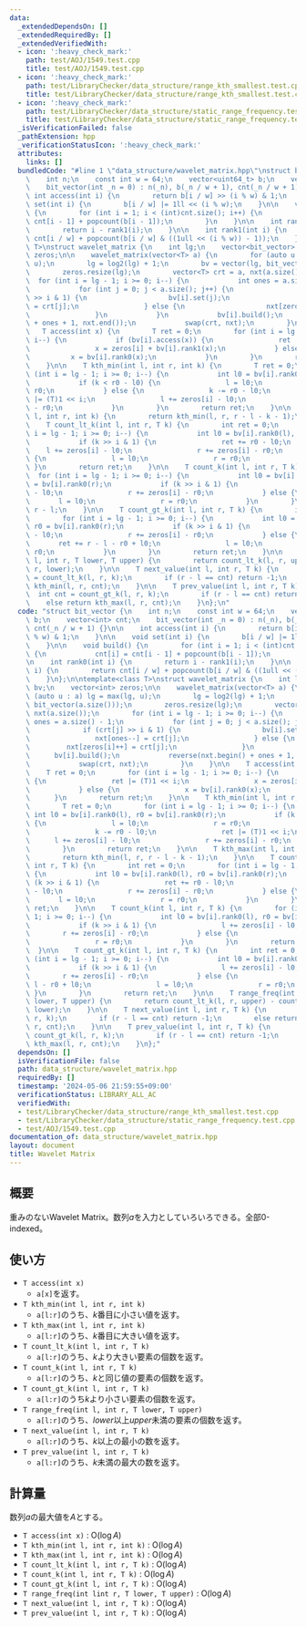 ```yaml
---
data:
  _extendedDependsOn: []
  _extendedRequiredBy: []
  _extendedVerifiedWith:
  - icon: ':heavy_check_mark:'
    path: test/AOJ/1549.test.cpp
    title: test/AOJ/1549.test.cpp
  - icon: ':heavy_check_mark:'
    path: test/LibraryChecker/data_structure/range_kth_smallest.test.cpp
    title: test/LibraryChecker/data_structure/range_kth_smallest.test.cpp
  - icon: ':heavy_check_mark:'
    path: test/LibraryChecker/data_structure/static_range_frequency.test.cpp
    title: test/LibraryChecker/data_structure/static_range_frequency.test.cpp
  _isVerificationFailed: false
  _pathExtension: hpp
  _verificationStatusIcon: ':heavy_check_mark:'
  attributes:
    links: []
  bundledCode: "#line 1 \"data_structure/wavelet_matrix.hpp\"\nstruct bit_vector {\n\
    \    int n;\n    const int w = 64;\n    vector<uint64_t> b;\n    vector<int> cnt;\n\
    \    bit_vector(int _n = 0) : n(_n), b(_n / w + 1), cnt(_n / w + 1) {}\n\n   \
    \ int access(int i) {\n        return b[i / w] >> (i % w) & 1;\n    }\n\n    void\
    \ set(int i) {\n        b[i / w] |= 1ll << (i % w);\n    }\n\n    void build()\
    \ {\n        for (int i = 1; i < (int)cnt.size(); i++) {\n            cnt[i] =\
    \ cnt[i - 1] + popcount(b[i - 1]);\n        }\n    }\n\n    int rank0(int i) {\n\
    \        return i - rank1(i);\n    }\n\n    int rank1(int i) {\n        return\
    \ cnt[i / w] + popcount(b[i / w] & ((1ull << (i % w)) - 1));\n    }\n};\n\ntemplate<class\
    \ T>\nstruct wavelet_matrix {\n    int lg;\n    vector<bit_vector> bv;\n    vector<int>\
    \ zeros;\n\n    wavelet_matrix(vector<T> a) {\n        for (auto u : a) lg = max(lg,\
    \ u);\n        lg = log2(lg) + 1;\n        bv = vector(lg, bit_vector(a.size()));\n\
    \        zeros.resize(lg);\n        vector<T> crt = a, nxt(a.size());\n      \
    \  for (int i = lg - 1; i >= 0; i--) {\n            int ones = a.size() - 1;\n\
    \            for (int j = 0; j < a.size(); j++) {\n                if (crt[j]\
    \ >> i & 1) {\n                    bv[i].set(j);\n                    nxt[ones--]\
    \ = crt[j];\n                } else {\n                    nxt[zeros[i]++] = crt[j];\n\
    \                }\n            }\n            bv[i].build();\n            reverse(nxt.begin()\
    \ + ones + 1, nxt.end());\n            swap(crt, nxt);\n        }\n    }\n\n \
    \   T access(int x) {\n        T ret = 0;\n        for (int i = lg - 1; i >= 0;\
    \ i--) {\n            if (bv[i].access(x)) {\n                ret |= (T)1 << i;\n\
    \                x = zeros[i] + bv[i].rank1(x);\n            } else {\n      \
    \          x = bv[i].rank0(x);\n            }\n        }\n        return ret;\n\
    \    }\n\n    T kth_min(int l, int r, int k) {\n        T ret = 0;\n        for\
    \ (int i = lg - 1; i >= 0; i--) {\n            int l0 = bv[i].rank0(l), r0 = bv[i].rank0(r);\n\
    \            if (k < r0 - l0) {\n                l = l0;\n                r =\
    \ r0;\n            } else {\n                k -= r0 - l0;\n                ret\
    \ |= (T)1 << i;\n                l += zeros[i] - l0;\n                r += zeros[i]\
    \ - r0;\n            }\n        }\n        return ret;\n    }\n\n    T kth_max(int\
    \ l, int r, int k) {\n        return kth_min(l, r, r - l - k - 1);\n    }\n\n\
    \    T count_lt_k(int l, int r, T k) {\n        int ret = 0;\n        for (int\
    \ i = lg - 1; i >= 0; i--) {\n            int l0 = bv[i].rank0(l), r0 = bv[i].rank0(r);\n\
    \            if (k >> i & 1) {\n                ret += r0 - l0;\n            \
    \    l += zeros[i] - l0;\n                r += zeros[i] - r0;\n            } else\
    \ {\n                l = l0;\n                r = r0;\n            }\n       \
    \ }\n        return ret;\n    }\n\n    T count_k(int l, int r, T k) {\n      \
    \  for (int i = lg - 1; i >= 0; i--) {\n            int l0 = bv[i].rank0(l), r0\
    \ = bv[i].rank0(r);\n            if (k >> i & 1) {\n                l += zeros[i]\
    \ - l0;\n                r += zeros[i] - r0;\n            } else {\n         \
    \       l = l0;\n                r = r0;\n            }\n        }\n        return\
    \ r - l;\n    }\n\n    T count_gt_k(int l, int r, T k) {\n        int ret = 0;\n\
    \        for (int i = lg - 1; i >= 0; i--) {\n            int l0 = bv[i].rank0(l),\
    \ r0 = bv[i].rank0(r);\n            if (k >> i & 1) {\n                l += zeros[i]\
    \ - l0;\n                r += zeros[i] - r0;\n            } else {\n         \
    \       ret += r - l - r0 + l0;\n                l = l0;\n                r =\
    \ r0;\n            }\n        }\n        return ret;\n    }\n\n    T range_freq(int\
    \ l, int r, T lower, T upper) {\n        return count_lt_k(l, r, upper) - count_lt_k(l,\
    \ r, lower);\n    }\n\n    T next_value(int l, int r, T k) {\n        int cnt\
    \ = count_lt_k(l, r, k);\n        if (r - l == cnt) return -1;\n        else return\
    \ kth_min(l, r, cnt);\n    }\n\n    T prev_value(int l, int r, T k) {\n      \
    \  int cnt = count_gt_k(l, r, k);\n        if (r - l == cnt) return -1;\n    \
    \    else return kth_max(l, r, cnt);\n    }\n};\n"
  code: "struct bit_vector {\n    int n;\n    const int w = 64;\n    vector<uint64_t>\
    \ b;\n    vector<int> cnt;\n    bit_vector(int _n = 0) : n(_n), b(_n / w + 1),\
    \ cnt(_n / w + 1) {}\n\n    int access(int i) {\n        return b[i / w] >> (i\
    \ % w) & 1;\n    }\n\n    void set(int i) {\n        b[i / w] |= 1ll << (i % w);\n\
    \    }\n\n    void build() {\n        for (int i = 1; i < (int)cnt.size(); i++)\
    \ {\n            cnt[i] = cnt[i - 1] + popcount(b[i - 1]);\n        }\n    }\n\
    \n    int rank0(int i) {\n        return i - rank1(i);\n    }\n\n    int rank1(int\
    \ i) {\n        return cnt[i / w] + popcount(b[i / w] & ((1ull << (i % w)) - 1));\n\
    \    }\n};\n\ntemplate<class T>\nstruct wavelet_matrix {\n    int lg;\n    vector<bit_vector>\
    \ bv;\n    vector<int> zeros;\n\n    wavelet_matrix(vector<T> a) {\n        for\
    \ (auto u : a) lg = max(lg, u);\n        lg = log2(lg) + 1;\n        bv = vector(lg,\
    \ bit_vector(a.size()));\n        zeros.resize(lg);\n        vector<T> crt = a,\
    \ nxt(a.size());\n        for (int i = lg - 1; i >= 0; i--) {\n            int\
    \ ones = a.size() - 1;\n            for (int j = 0; j < a.size(); j++) {\n   \
    \             if (crt[j] >> i & 1) {\n                    bv[i].set(j);\n    \
    \                nxt[ones--] = crt[j];\n                } else {\n           \
    \         nxt[zeros[i]++] = crt[j];\n                }\n            }\n      \
    \      bv[i].build();\n            reverse(nxt.begin() + ones + 1, nxt.end());\n\
    \            swap(crt, nxt);\n        }\n    }\n\n    T access(int x) {\n    \
    \    T ret = 0;\n        for (int i = lg - 1; i >= 0; i--) {\n            if (bv[i].access(x))\
    \ {\n                ret |= (T)1 << i;\n                x = zeros[i] + bv[i].rank1(x);\n\
    \            } else {\n                x = bv[i].rank0(x);\n            }\n  \
    \      }\n        return ret;\n    }\n\n    T kth_min(int l, int r, int k) {\n\
    \        T ret = 0;\n        for (int i = lg - 1; i >= 0; i--) {\n           \
    \ int l0 = bv[i].rank0(l), r0 = bv[i].rank0(r);\n            if (k < r0 - l0)\
    \ {\n                l = l0;\n                r = r0;\n            } else {\n\
    \                k -= r0 - l0;\n                ret |= (T)1 << i;\n          \
    \      l += zeros[i] - l0;\n                r += zeros[i] - r0;\n            }\n\
    \        }\n        return ret;\n    }\n\n    T kth_max(int l, int r, int k) {\n\
    \        return kth_min(l, r, r - l - k - 1);\n    }\n\n    T count_lt_k(int l,\
    \ int r, T k) {\n        int ret = 0;\n        for (int i = lg - 1; i >= 0; i--)\
    \ {\n            int l0 = bv[i].rank0(l), r0 = bv[i].rank0(r);\n            if\
    \ (k >> i & 1) {\n                ret += r0 - l0;\n                l += zeros[i]\
    \ - l0;\n                r += zeros[i] - r0;\n            } else {\n         \
    \       l = l0;\n                r = r0;\n            }\n        }\n        return\
    \ ret;\n    }\n\n    T count_k(int l, int r, T k) {\n        for (int i = lg -\
    \ 1; i >= 0; i--) {\n            int l0 = bv[i].rank0(l), r0 = bv[i].rank0(r);\n\
    \            if (k >> i & 1) {\n                l += zeros[i] - l0;\n        \
    \        r += zeros[i] - r0;\n            } else {\n                l = l0;\n\
    \                r = r0;\n            }\n        }\n        return r - l;\n  \
    \  }\n\n    T count_gt_k(int l, int r, T k) {\n        int ret = 0;\n        for\
    \ (int i = lg - 1; i >= 0; i--) {\n            int l0 = bv[i].rank0(l), r0 = bv[i].rank0(r);\n\
    \            if (k >> i & 1) {\n                l += zeros[i] - l0;\n        \
    \        r += zeros[i] - r0;\n            } else {\n                ret += r -\
    \ l - r0 + l0;\n                l = l0;\n                r = r0;\n           \
    \ }\n        }\n        return ret;\n    }\n\n    T range_freq(int l, int r, T\
    \ lower, T upper) {\n        return count_lt_k(l, r, upper) - count_lt_k(l, r,\
    \ lower);\n    }\n\n    T next_value(int l, int r, T k) {\n        int cnt = count_lt_k(l,\
    \ r, k);\n        if (r - l == cnt) return -1;\n        else return kth_min(l,\
    \ r, cnt);\n    }\n\n    T prev_value(int l, int r, T k) {\n        int cnt =\
    \ count_gt_k(l, r, k);\n        if (r - l == cnt) return -1;\n        else return\
    \ kth_max(l, r, cnt);\n    }\n};"
  dependsOn: []
  isVerificationFile: false
  path: data_structure/wavelet_matrix.hpp
  requiredBy: []
  timestamp: '2024-05-06 21:59:55+09:00'
  verificationStatus: LIBRARY_ALL_AC
  verifiedWith:
  - test/LibraryChecker/data_structure/range_kth_smallest.test.cpp
  - test/LibraryChecker/data_structure/static_range_frequency.test.cpp
  - test/AOJ/1549.test.cpp
documentation_of: data_structure/wavelet_matrix.hpp
layout: document
title: Wavelet Matrix
---
```


## 概要
重みのないWavelet Matrix。数列$a$を入力としていろいろできる。全部0-indexed。

## 使い方
- `T access(int x)`
    - `a[x]`を返す。
- `T kth_min(int l, int r, int k)`
    - `a[l:r]`のうち、$k$番目に小さい値を返す。
- `T kth_max(int l, int r, int k)`
    - `a[l:r]`のうち、$k$番目に大きい値を返す。
- `T count_lt_k(int l, int r, T k)`
    - `a[l:r]`のうち、$k$より大きい要素の個数を返す。
- `T count_k(int l, int r, T k)`
    - `a[l:r]`のうち、$k$と同じ値の要素の個数を返す。
- `T count_gt_k(int l, int r, T k)`
    - `a[l:r]`のうち$k$より小さい要素の個数を返す。
- `T range_freq(int l, int r, T lower, T upper)`
    - `a[l:r]`のうち、$lower$以上$upper$未満の要素の個数を返す。
- `T next_value(int l, int r, T k)`
    - `a[l:r]`のうち、$k$以上の最小の数を返す。
- `T prev_value(int l, int r, T k)`
    - `a[l:r]`のうち、$k$未満の最大の数を返す。

## 計算量
数列$a$の最大値を$A$とする。
- `T access(int x)` : $\mathrm{O}(\log{A})$
- `T kth_min(int l, int r, int k)` : $\mathrm{O}(\log{A})$
- `T kth_max(int l, int r, int k)` : $\mathrm{O}(\log{A})$
- `T count_lt_k(int l, int r, T k)` : $\mathrm{O}(\log{A})$
- `T count_k(int l, int r, T k)` : $\mathrm{O}(\log{A})$
- `T count_gt_k(int l, int r, T k)` : $\mathrm{O}(\log{A})$
- `T range_freq(int lint r, T lower, T upper)` : $\mathrm{O}(\log{A})$
- `T next_value(int l, int r, T k)` : $\mathrm{O}(\log{A})$
- `T prev_value(int l, int r, T k)` : $\mathrm{O}(\log{A})$